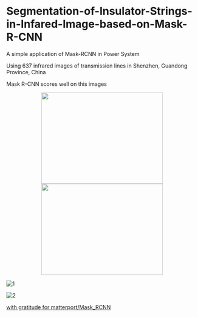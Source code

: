 # Segmentation-of-Insulator-Strings-in-Infared-Image-based-on-Mask-R-CNN

A simple application of  Mask-RCNN in Power System

Using 637 infrared  images of transmission lines in Shenzhen, Guandong Province, China

Mask R-CNN scores well on this images
<div align=center><img width="320" height="240" src="https://user-images.githubusercontent.com/20104438/54264308-c3e90d80-45ad-11e9-9804-22d40f4ce362.jpg"/></div>

<div align=center><img width="320" height="240" src="https://user-images.githubusercontent.com/20104438/54264330-cc414880-45ad-11e9-96be-8bed8fc95077.jpg"/></div>

![1](https://user-images.githubusercontent.com/20104438/54264364-e0854580-45ad-11e9-8183-aa752a0364d7.png)

![2](https://user-images.githubusercontent.com/20104438/54264352-d5cab080-45ad-11e9-9913-d76a89b09e35.png)

[with gratitude for matterport/Mask_RCNN](https://github.com/matterport/Mask_RCNN)
